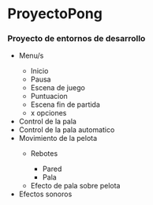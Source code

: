 <h1>ProyectoPong</h1>
<h3>Proyecto de entornos de desarrollo</h3>
<ul>
  <li>Menu/s</li>
  <ul>
    <li>Inicio</li>
    <li>Pausa</li>
	<li>Escena de juego</li>
	  
  <li>Puntuacion</li>
	  <li>Escena fin de partida</li>
	  <li>x opciones</li>
  </ul>
  <li>Control de la pala</li>
  <li>Control de la pala automatico</li>
  <li>Movimiento de la pelota</li>
  <ul>
    <li>Rebotes</li>
    <ul>
    <li>Pared</li>
    <li>Pala</li>  
    </ul>
    <li>Efecto de pala sobre pelota</li>
  </ul>
  <li>Efectos sonoros</li>
</ul>


	
		
		
		





